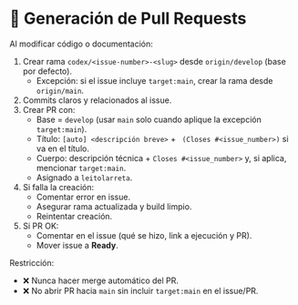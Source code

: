 # 🔄 Generación de Pull Requests

Al modificar código o documentación:
1) Crear rama `codex/<issue-number>-<slug>` desde `origin/develop` (base por defecto).
   - Excepción: si el issue incluye `target:main`, crear la rama desde `origin/main`.
2) Commits claros y relacionados al issue.
3) Crear PR con:
    - Base = `develop` (usar `main` solo cuando aplique la excepción `target:main`).
    - Título: `[auto] <descripción breve>` + ` (Closes #<issue_number>)` si va en el título.
    - Cuerpo: descripción técnica + `Closes #<issue_number>` y, si aplica, mencionar `target:main`.
    - Asignado a `leitolarreta`.
4) Si falla la creación:
    - Comentar error en issue.
    - Asegurar rama actualizada y build limpio.
    - Reintentar creación.
5) Si PR OK:
    - Comentar en el issue (qué se hizo, link a ejecución y PR).
    - Mover issue a **Ready**.

Restricción:
- ❌ Nunca hacer merge automático del PR.
- ❌ No abrir PR hacia `main` sin incluir `target:main` en el issue/PR.
